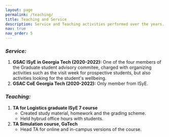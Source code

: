 ```yaml
---
layout: page
permalink: /teaching/
title: Teaching and Service
description: Service and Teaching activities performed over the years.
nav: true
nav_order: 5
---
```


### *Service:*

1. **GSAC ISyE in Georgia Tech (2020-2022):** One of the four members of the Graduate student advisory commitee, charged with organizing activities such as the visit week for prospective students, but also activities looking for the student's wellbeing.
2. **GSAC CoE Georgia Tech (2020-2022):** Only member from ISyE.

### *Teaching:*

1. **TA for Logistics graduate ISyE 7 course**
    - Created study material, homework and the grading scheme.
    - Held hybrud office hours with students.
2. **TA Simulation course, GaTech**
    - Head TA for online and in-campus versions of the course.